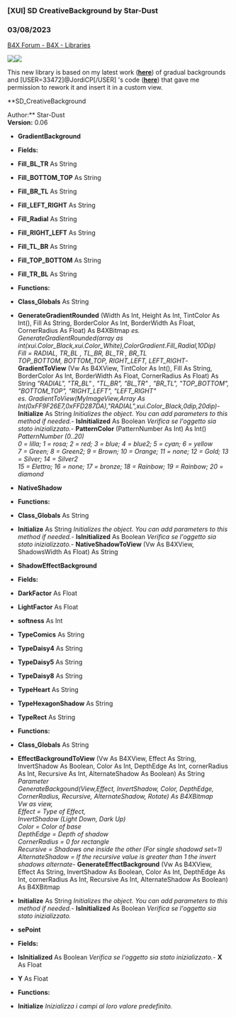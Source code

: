 ###  [XUI] SD CreativeBackground by Star-Dust
### 03/08/2023
[B4X Forum - B4X - Libraries](https://www.b4x.com/android/forum/threads/125011/)

![](https://www.b4x.com/android/forum/attachments/103731)![](https://www.b4x.com/android/forum/attachments/103845)  
  
This new library is based on my latest work ([**here**](https://www.b4x.com/android/forum/threads/new-effects-for-views.123959/)) of gradual backgrounds and [USER=33472]@JordiCP[/USER] 's code ([**here**](https://www.b4x.com/android/forum/threads/neumorphism-ui-how-would-you-do-this.112503/post-716860)) that gave me permission to rework it and insert it in a custom view.  
  
**SD\_CreativeBackground  
  
Author:** Star-Dust  
**Version:** 0.06  

- **GradientBackground**

- **Fields:**

- **Fill\_BL\_TR** As String
- **Fill\_BOTTOM\_TOP** As String
- **Fill\_BR\_TL** As String
- **Fill\_LEFT\_RIGHT** As String
- **Fill\_Radial** As String
- **Fill\_RIGHT\_LEFT** As String
- **Fill\_TL\_BR** As String
- **Fill\_TOP\_BOTTOM** As String
- **Fill\_TR\_BL** As String

- **Functions:**

- **Class\_Globals** As String
- **GenerateGradientRounded** (Width As Int, Height As Int, TintColor As Int(), Fill As String, BorderColor As Int, BorderWidth As Float, CornerRadius As Float) As B4XBitmap
 *es. GenerateGradientRounded(array as int(xui.Color\_Black,xui.Color\_White),ColorGradient.Fill\_Radial,10Dip)  
 Fill = RADIAL, TR\_BL , TL\_BR, BL\_TR , BR\_TL  
 TOP\_BOTTOM, BOTTOM\_TOP, RIGHT\_LEFT, LEFT\_RIGHT*- **GradientToView** (Vw As B4XView, TintColor As Int(), Fill As String, BorderColor As Int, BorderWidth As Float, CornerRadius As Float) As String
 *"RADIAL", "TR\_BL" , "TL\_BR", "BL\_TR" , "BR\_TL", "TOP\_BOTTOM", "BOTTOM\_TOP", "RIGHT\_LEFT", "LEFT\_RIGHT"  
 es. GradientToView(MyImageView,Array As Int(0xFF9F26E7,0xFFD287DA),"RADIAL",xui.Color\_Black,0dip,20dip)*- **Initialize** As String
*Initializes the object. You can add parameters to this method if needed.*- **IsInitialized** As Boolean
*Verifica se l'oggetto sia stato inizializzato.*- **PatternColor** (PatternNumber As Int) As Int()
 *PatternNumber (0..20)  
 0 = lilla; 1 = rosa; 2 = red; 3 = blue; 4 = blue2; 5 = cyan; 6 = yellow  
 7 = Green; 8 = Green2; 9 = Brown; 10 = Orange; 11 = none; 12 = Gold; 13 = Silver; 14 = Silver2  
 15 = Elettro; 16 = none; 17 = bronze; 18 = Rainbow; 19 = Rainbow; 20 = diamond*
- **NativeShadow**

- **Functions:**

- **Class\_Globals** As String
- **Initialize** As String
*Initializes the object. You can add parameters to this method if needed.*- **IsInitialized** As Boolean
*Verifica se l'oggetto sia stato inizializzato.*- **NativeShadowToView** (Vw As B4XView, ShadowsWidth As Float) As String

- **ShadowEffectBackground**

- **Fields:**

- **DarkFactor** As Float
- **LightFactor** As Float
- **softness** As Int
- **TypeComics** As String
- **TypeDaisy4** As String
- **TypeDaisy5** As String
- **TypeDaisy8** As String
- **TypeHeart** As String
- **TypeHexagonShadow** As String
- **TypeRect** As String

- **Functions:**

- **Class\_Globals** As String
- **EffectBackgroundToView** (Vw As B4XView, Effect As String, InvertShadow As Boolean, Color As Int, DepthEdge As Int, cornerRadius As Int, Recursive As Int, AlternateShadow As Boolean) As String
 *Parameter  
 GenerateBackgound(View,Effect, InvertShadow, Color, DepthEdge, CornerRadius, Recursive, AlternateShadow, Rotate) As B4XBitmap  
 Vw as view,  
 Effect = Type of Effect,  
 InvertShadow (Light Down, Dark Up)  
 Color = Color of base  
 DepthEdge = Depth of shadow  
 CornerRadius = 0 for rectangle  
 Recursive = Shadows one inside the other (For single shadowd set=1)  
 AlternateShadow = If the recursive value is greater than 1 the invert shadows alternate*- **GenerateEffectBackground** (Vw As B4XView, Effect As String, InvertShadow As Boolean, Color As Int, DepthEdge As Int, cornerRadius As Int, Recursive As Int, AlternateShadow As Boolean) As B4XBitmap
- **Initialize** As String
*Initializes the object. You can add parameters to this method if needed.*- **IsInitialized** As Boolean
*Verifica se l'oggetto sia stato inizializzato.*
- **sePoint**

- **Fields:**

- **IsInitialized** As Boolean
*Verifica se l'oggetto sia stato inizializzato.*- **X** As Float
- **Y** As Float

- **Functions:**

- **Initialize**
*Inizializza i campi al loro valore predefinito.*